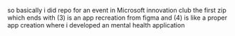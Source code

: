 so basically i did repo for an event in Microsoft innovation club the first zip which ends with (3) is an app recreation from figma and (4) is like a proper app creation where i developed an mental health application
